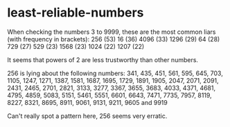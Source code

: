 # least-reliable-numbers

When checking the numbers 3 to 9999, these are the most common liars (with frequency in brackets):
256 (53)
16 (36)
4096 (33)
1296 (29)
64 (28)
729 (27)
529 (23)
1568 (23)
1024 (22)
1207 (22)

It seems that powers of 2 are less trustworthy than other numbers.

256 is lying about the following numbers:
341, 435, 451, 561, 595, 645, 703, 1105, 1247, 1271, 1387, 1581, 1687, 1695, 1729, 1891, 1905, 2047, 2071, 2091, 2431, 2465, 2701, 2821, 3133, 3277, 3367, 3655, 3683, 4033, 4371, 4681, 4795, 4859, 5083, 5151, 5461, 5551, 6601, 6643, 7471, 7735, 7957, 8119, 8227, 8321, 8695, 8911, 9061, 9131, 9211, 9605 and 9919

Can't really spot a pattern here, 256 seems very erratic.
